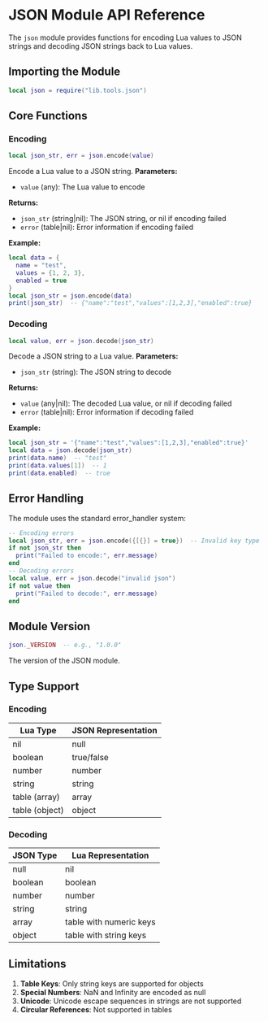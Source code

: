 # JSON Module API Reference

The `json` module provides functions for encoding Lua values to JSON strings and decoding JSON strings back to Lua values.

## Importing the Module

```lua
local json = require("lib.tools.json")
```

## Core Functions

### Encoding

```lua
local json_str, err = json.encode(value)
```

Encode a Lua value to a JSON string.
**Parameters:**

- `value` (any): The Lua value to encode

**Returns:**

- `json_str` (string|nil): The JSON string, or nil if encoding failed
- `error` (table|nil): Error information if encoding failed

**Example:**

```lua
local data = {
  name = "test",
  values = {1, 2, 3},
  enabled = true
}
local json_str = json.encode(data)
print(json_str)  -- {"name":"test","values":[1,2,3],"enabled":true}
```

### Decoding

```lua
local value, err = json.decode(json_str)
```

Decode a JSON string to a Lua value.
**Parameters:**

- `json_str` (string): The JSON string to decode

**Returns:**

- `value` (any|nil): The decoded Lua value, or nil if decoding failed
- `error` (table|nil): Error information if decoding failed

**Example:**

```lua
local json_str = '{"name":"test","values":[1,2,3],"enabled":true}'
local data = json.decode(json_str)
print(data.name)  -- "test"
print(data.values[1])  -- 1
print(data.enabled)  -- true
```

## Error Handling

The module uses the standard error_handler system:

```lua
-- Encoding errors
local json_str, err = json.encode({[{}] = true})  -- Invalid key type
if not json_str then
  print("Failed to encode:", err.message)
end
-- Decoding errors
local value, err = json.decode("invalid json")
if not value then
  print("Failed to decode:", err.message)
end
```

## Module Version

```lua
json._VERSION  -- e.g., "1.0.0"
```

The version of the JSON module.

## Type Support

### Encoding

| Lua Type | JSON Representation |
|----------|-------------------|
| nil | null |
| boolean | true/false |
| number | number |
| string | string |
| table (array) | array |
| table (object) | object |

### Decoding

| JSON Type | Lua Representation |
|-----------|-------------------|
| null | nil |
| boolean | boolean |
| number | number |
| string | string |
| array | table with numeric keys |
| object | table with string keys |

## Limitations

1. **Table Keys**: Only string keys are supported for objects
2. **Special Numbers**: NaN and Infinity are encoded as null
3. **Unicode**: Unicode escape sequences in strings are not supported
4. **Circular References**: Not supported in tables
